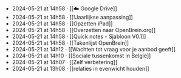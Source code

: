 - 2024-05-21 at 14h58 · [[☁️ Google Drive]]
- 2024-05-21 at 14h58 · [[!Jaarlijkse aanpassing]]
- 2024-05-21 at 14h58 · [[Opzetten iPad]]
- 2024-05-21 at 14h58 · [[Overzetten naar OpenBrein.org]]
- 2024-05-21 at 14h58 · [[Quick notes - Sjabloon V0.1]]
- 2024-05-21 at 14h58 · [[Takenlijst OpenBrein]]
- 2024-05-21 at 14h12 · [[Wachten tot vraag voor je aanbod geeft]]
- 2024-05-21 at 14h10 · [[Sociale tussenkomst in België]]
- 2024-05-21 at 14h07 · [[Zelf verbetering]]
- 2024-05-21 at 13h08 · [[relaties in evenwicht houden]]
